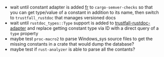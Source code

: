 - wait until constant adapter is added [fr](https://github.com/obi1kenobi/cargo-semver-checks/issues/366) to `cargo-semver-checks` so that you can get type/value of a constant in addition to its name, then switch to `trustfall_rustdoc` that manages versioned docs
- wait until `rustdoc_types::Type` support is added to [trustfall-rustdoc-adapter](https://github.com/obi1kenobi/trustfall-rustdoc-adapter) and replace getting constant type via ID with a direct query of a `type` property
- maybe test `proc-macro2` to parse Windows_sys source files to get the missing constants in a crate that would dump the database?
- maybe test if `rust-analyzer` is able to parse all the contants?
